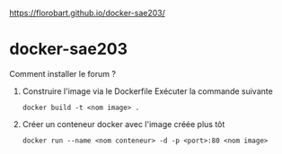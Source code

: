 https://florobart.github.io/docker-sae203/
# docker-sae203

Comment installer le forum ?

1. Construire l'image via le Dockerfile
Exécuter la commande suivante

       docker build -t <nom image> .

2. Créer un conteneur docker avec l'image créée plus tôt

       docker run --name <nom conteneur> -d -p <port>:80 <nom image>
